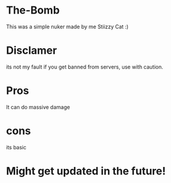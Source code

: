 # The-Bomb
This was a simple nuker made by me Stiizzy Cat :)

# Disclamer
its not my fault if you get banned from servers, use with caution. 

# Pros
It can do massive damage

# cons
its basic


# Might get updated in the future! 

